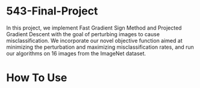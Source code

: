 # 543-Final-Project

In this project, we implement Fast Gradient Sign Method and Projected Gradient Descent with the goal of perturbing images to cause misclassification. We incorporate our novel objective function aimed at minimizing the perturbation and maximizing misclassification rates, and run our algorithms on 16 images from the ImageNet dataset.

# How To Use
